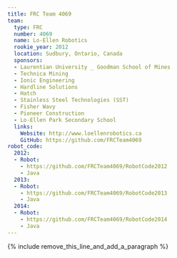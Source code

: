 ```yaml
---
title: FRC Team 4069
team:
  type: FRC
  number: 4069
  name: Lo-Ellen Robotics
  rookie_year: 2012
  location: Sudbury, Ontario, Canada
  sponsors:
  - Laurentian University _ Goodman School of Mines
  - Technica Mining
  - Ionic Engineering
  - Hardline Solutions
  - Hatch
  - Stainless Steel Technologies (SST)
  - Fisher Wavy
  - Pioneer Construction
  - Lo-Ellen Park Secondary School
  links:
    Website: http://www.loellenrobotics.ca
    GitHub: https://github.com/FRCTeam4069
robot_code:
  2012:
  - Robot:
    - https://github.com/FRCTeam4069/RobotCode2012
    - Java
  2013:
  - Robot:
    - https://github.com/FRCTeam4069/RobotCode2013
    - Java
  2014:
  - Robot:
    - https://github.com/FRCTeam4069/RobotCode2014
    - Java
---
```


{% include remove_this_line_and_add_a_paragraph %}